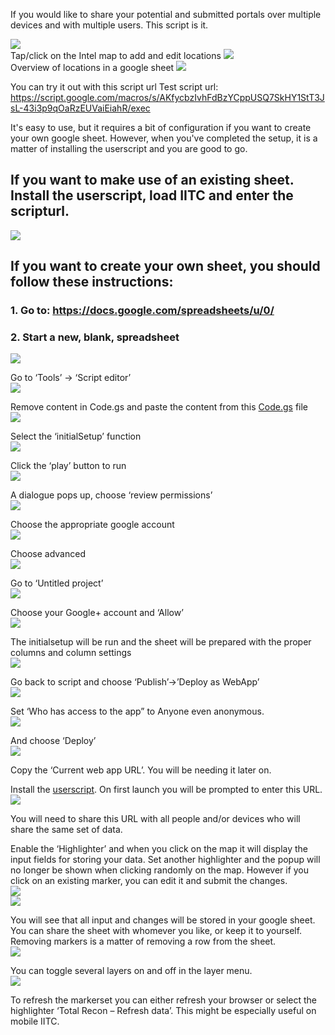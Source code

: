 If you would like to share your potential and submitted portals over multiple devices and with multiple users. This script is it.

<img src="https://github.com/Wintervorst/iitc/raw/master/plugins/totalrecon/assets/markersonthemap.png"></img><br/>
Tap/click on the Intel map to add and edit locations
<img src="https://github.com/Wintervorst/iitc/raw/master/plugins/totalrecon/assets/mapwitheditdialogue"></img><br/>
Overview of locations in a google sheet
<img src="https://github.com/Wintervorst/iitc/raw/master/plugins/totalrecon/assets/filledsheet.png"></img><br/>

You can try it out with this script url
Test script url: https://script.google.com/macros/s/AKfycbzIvhFdBzYCppUSQ7SkHY1StT3JsL-43i3p9qOaRzEUVaiEiahR/exec 

It's easy to use, but it requires a bit of configuration if you want to create your own google sheet. However, when you've completed the setup, it is a matter of installing the userscript and you are good to go.

## If you want to make use of an existing sheet. Install the userscript, load IITC and enter the scripturl.<br/>
<img src="https://github.com/Wintervorst/iitc/raw/master/plugins/totalrecon/assets/enterscripturl.png"></img><br/>

## If you want to create your own sheet, you should follow these instructions:

### 1. Go to: https://docs.google.com/spreadsheets/u/0/
### 2. Start a new, blank, spreadsheet<br/>
<img src="https://github.com/Wintervorst/iitc/raw/master/plugins/totalrecon/assets/startnewspreadsheet.png"></img><br/>

Go to ‘Tools’ -> ‘Script editor’<br/>
<img src="https://github.com/Wintervorst/iitc/raw/master/plugins/totalrecon/assets/toolsmenu.png"></img><br/>

Remove content in Code.gs and paste the content from this <a href="Code.gs">Code.gs</a> file<br/>
<img src="https://github.com/Wintervorst/iitc/raw/master/plugins/totalrecon/assets/setsheetscriptcontent.png"></img><br/>

Select the ‘initialSetup’ function<br/>
<img src="https://github.com/Wintervorst/iitc/raw/master/plugins/totalrecon/assets/set initialsetup.png"></img><br/>

Click the ‘play’ button to run<br/>
<img src="https://github.com/Wintervorst/iitc/raw/master/plugins/totalrecon/assets/run initialsetup.png"></img><br/>

A dialogue pops up, choose ‘review permissions’<br/>
<img src="https://github.com/Wintervorst/iitc/raw/master/plugins/totalrecon/assets/authorizationrequired.png"></img><br/>

Choose the appropriate google account<br/>
<img src="https://github.com/Wintervorst/iitc/raw/master/plugins/totalrecon/assets/choosegoogleaccount.png"></img><br/>

Choose advanced<br/>
<img src="https://github.com/Wintervorst/iitc/raw/master/plugins/totalrecon/assets/chooseadvanced.png"></img><br/>

Go to ‘Untitled project’<br/>
<img src="https://github.com/Wintervorst/iitc/raw/master/plugins/totalrecon/assets/gotountitled.png"></img><br/>

Choose your Google+ account and ‘Allow’<br/>
<img src="https://github.com/Wintervorst/iitc/raw/master/plugins/totalrecon/assets/choose allow.png"></img><br/>

The initialsetup will be run and the sheet will be prepared with the proper columns and column settings<br/>
<img src="https://github.com/Wintervorst/iitc/raw/master/plugins/totalrecon/assets/sheetcolumnsfilled.png"></img><br/>

Go back to script and choose ‘Publish’->’Deploy as WebApp’<br/>
<img src="https://github.com/Wintervorst/iitc/raw/master/plugins/totalrecon/assets/publishwebapp.png"></img><br/>

Set ‘Who has access to the app” to Anyone even anonymous.<br/>
<img src="https://github.com/Wintervorst/iitc/raw/master/plugins/totalrecon/assets/deploywebapp.png"></img><br/>

And choose ‘Deploy’<br/>
<img src="https://github.com/Wintervorst/iitc/raw/master/plugins/totalrecon/assets/webapppublished.png"></img><br/>

Copy the ‘Current web app URL’. You will be needing it later on.<br/>

Install the <a href="totalrecon.userscript.js">userscript</a>. On first launch you will be prompted to enter this URL.<br/>
<img src="https://github.com/Wintervorst/iitc/raw/master/plugins/totalrecon/assets/enterscripturl.png"></img><br/>

You will need to share this URL with all people and/or devices who will share the same set of data.

Enable the ‘Highlighter’ and when you click on the map it will display the input fields for storing your data. Set another highlighter and the popup will no longer be shown when clicking randomly on the map. However if you click on an existing marker, you can edit it and submit the changes.<br/>
<img src="https://github.com/Wintervorst/iitc/raw/master/plugins/totalrecon/assets/highlights.png"></img><br/>
<img src="https://github.com/Wintervorst/iitc/raw/master/plugins/totalrecon/assets/clickonmap.png"></img><br/>

You will see that all input and changes will be stored in your google sheet. You can share the sheet with whomever you like, or keep it to yourself. Removing markers is a matter of removing a row from the sheet.<br/>
<img src="https://github.com/Wintervorst/iitc/raw/master/plugins/totalrecon/assets/filledsheet.png"></img><br/>

You can toggle several layers on and off in the layer menu.<br/>
<img src="https://github.com/Wintervorst/iitc/raw/master/plugins/totalrecon/assets/layerselection.png"></img><br/>

To refresh the markerset you can either refresh your browser or select the highlighter ‘Total Recon – Refresh data’. This might be especially useful on mobile IITC.

